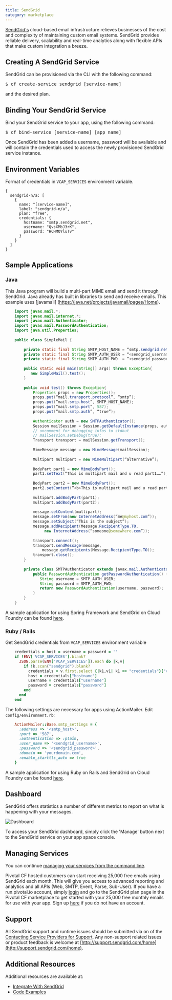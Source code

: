 ```yaml
---
title: SendGrid
category: marketplace
---
```


[SendGrid's](http://sendgrid.com)  cloud-based email infrastructure relieves businesses of the cost and complexity of maintaining custom email systems. SendGrid provides reliable delivery, scalability and real-time analytics along with flexible APIs that make custom integration a breeze.


## <a id='creating-a-sendgrid-service'></a>Creating A SendGrid Service ##

SendGrid can be provisioned via the CLI with the following command:

<pre class="terminal">
$ cf create-service sendgrid [service-name]
</pre>
    
and the desired plan.    

## <a id='binding-your-sendgrid-service'></a>Binding Your SendGrid Service ##

Bind your SendGrid service to your app, using the following command:
    
<pre class="terminal">
$ cf bind-service [service-name] [app name]
</pre>

Once SendGrid has been added a username, password will be available and will contain the credentials used to access the newly provisioned SendGrid service instance.


## <a id='environment-variable'></a>Environment Variables ##

Format of credentials in `VCAP_SERVICES` environment variable.


    {
      sendgrid-n/a: [
        {
          name: "[service-name]",
          label: "sendgrid-n/a",
          plan: "free",
          credentials: {
            hostname: "smtp.sendgrid.net",
            username: "QvsXMbJ3rK",
            password: "HCHMOYluTv"
          }
        }
      ]
    }



## <a id='sample-app'></a>Sample Applications ##

### Java ###

This Java program will build a multi-part MIME email and send it through SendGrid. Java already has built in libraries to send and receive emails. This example uses [javamail] (https://java.net/projects/javamail/pages/Home).

```java
    import javax.mail.*;
    import javax.mail.internet.*;
    import javax.mail.Authenticator;
    import javax.mail.PasswordAuthentication;
    import java.util.Properties;
     
    public class SimpleMail {
     
        private static final String SMTP_HOST_NAME = “smtp.sendgrid.net”;
        private static final String SMTP_AUTH_USER = “<sendgrid_username>”;
        private static final String SMTP_AUTH_PWD  = “<sendgrid_password>”;
     
        public static void main(String[] args) throws Exception{
           new SimpleMail().test();
        }
     
        public void test() throws Exception{
            Properties props = new Properties();
            props.put(“mail.transport.protocol”, “smtp”);
            props.put(“mail.smtp.host”, SMTP_HOST_NAME);
            props.put(“mail.smtp.port”, 587);
            props.put(“mail.smtp.auth”, “true”);
     
            Authenticator auth = new SMTPAuthenticator();
            Session mailSession = Session.getDefaultInstance(props, auth);
            // uncomment for debugging infos to stdout
            // mailSession.setDebug(true);
            Transport transport = mailSession.getTransport();
     
            MimeMessage message = new MimeMessage(mailSession);
     
            Multipart multipart = new MimeMultipart(“alternative”);
     
            BodyPart part1 = new MimeBodyPart();
            part1.setText(“This is multipart mail and u read part1……”);
     
            BodyPart part2 = new MimeBodyPart();
            part2.setContent(”<b>This is multipart mail and u read part2……</b>”, “text/html”);
     
            multipart.addBodyPart(part1);
            multipart.addBodyPart(part2);
     
            message.setContent(multipart);
            message.setFrom(new InternetAddress(“me@myhost.com”));
            message.setSubject(“This is the subject”);
            message.addRecipient(Message.RecipientType.TO,
                 new InternetAddress(“someone@somewhere.com”));
     
            transport.connect();
            transport.sendMessage(message,
                message.getRecipients(Message.RecipientType.TO));
            transport.close();
        }
     
        private class SMTPAuthenticator extends javax.mail.Authenticator {
            public PasswordAuthentication getPasswordAuthentication() {
               String username = SMTP_AUTH_USER;
               String password = SMTP_AUTH_PWD;
               return new PasswordAuthentication(username, password);
            }
        }
    }
```
A sample application for using Spring Framework and SendGrid on Cloud Foundry can be found [here](https://github.com/cloudfoundry-samples/spring-sendgrid).

### Ruby / Rails ###
Get SendGrid credentials from `VCAP_SERVICES` environment variable

```ruby
    credentials = host = username = password = ''
    if !ENV['VCAP_SERVICES'].blank?
      JSON.parse(ENV['VCAP_SERVICES']).each do |k,v|
        if !k.scan("sendgrid").blank?
          credentials = v.first.select {|k1,v1| k1 == "credentials"}["credentials"]
          host = credentials["hostname"]
          username = credentials["username"]
          password = credentials["password"]
        end
      end
    end
```    

The following settings are necessary for apps using ActionMailer.
Edit `config/environment.rb`:

```ruby
    ActionMailer::Base.smtp_settings = {
      :address => '<smtp_host>',
      :port => '587',
      :authentication => :plain,
      :user_name => '<sendgrid_username>',
      :password => '<sendgrid_password>',
      :domain => 'yourdomain.com',
      :enable_starttls_auto => true
    }
```
A sample application for using Ruby on Rails and SendGrid on Cloud Foundry can be found [here](https://github.com/laur-craciun/sendgrid-cloudfoundry-rails).

## <a id='dashboard'></a>Dashboard ##

SendGrid offers statistics a number of different metrics to report on what is happening with your messages.

![Dashboard](http://static.sendgrid.com.s3.amazonaws.com/images/delivery_metrics.png)


To access your SendGrid dashboard, simply click the 'Manage' button next to the SendGrid service on your app space console.


## Managing Services

You can continue [managing your services from the command line](http://docs.cloudfoundry.com/docs/using/services/managing-services.html).

Pivotal CF hosted customers can start receiving 25,000 free emails using SendGrid each month. This will give you access to advanced reporting and analytics and all APIs (Web, SMTP, Event, Parse, Sub-User). If you have a run.pivotal.io account, simply [login](https://console.run.pivotal.io) and go to the SendGrid plan page in the Pivotal CF marketplace to get started with your 25,000 free monthly emails for use with your app. Sign up [here](http://console.run.pivotal.io/register) if you do not have an account.

## <a id='support'></a>Support ##

All SendGrid support and runtime issues should be submitted via on of the [Contacting Service Providers for Support](http://docs.cloudfoundry.com/docs/dotcom/marketplace/contacting-service-providers-for-support.html). Any non-support related issues or product feedback is welcome at [http://support.sendgrid.com/home](http://support.sendgrid.com/home).


## <a id='additional-resources'></a>Additional Resources ##

Additional resources are available at:

- [Integrate With SendGrid](http://sendgrid.com/docs/Integrate/index.html)
- [Code Examples](http://sendgrid.com/docs/Code_Examples/index.html)
